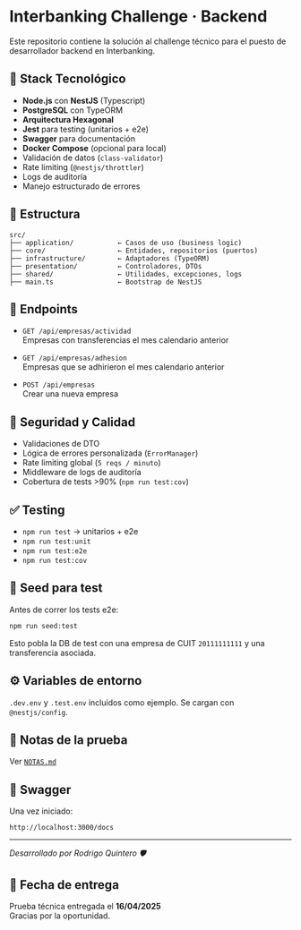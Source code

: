 # Interbanking Challenge · Backend

Este repositorio contiene la solución al challenge técnico para el puesto de desarrollador backend en Interbanking.

## 🧠 Stack Tecnológico

- **Node.js** con **NestJS** (Typescript)
- **PostgreSQL** con TypeORM
- **Arquitectura Hexagonal**
- **Jest** para testing (unitarios + e2e)
- **Swagger** para documentación
- **Docker Compose** (opcional para local)
- Validación de datos (`class-validator`)
- Rate limiting (`@nestjs/throttler`)
- Logs de auditoría
- Manejo estructurado de errores

## 📁 Estructura

```
src/
├── application/           ← Casos de uso (business logic)
├── core/                  ← Entidades, repositorios (puertos)
├── infrastructure/        ← Adaptadores (TypeORM)
├── presentation/          ← Controladores, DTOs
├── shared/                ← Utilidades, excepciones, logs
├── main.ts                ← Bootstrap de NestJS
```

## 📌 Endpoints

- `GET /api/empresas/actividad`  
  Empresas con transferencias el mes calendario anterior

- `GET /api/empresas/adhesion`  
  Empresas que se adhirieron el mes calendario anterior

- `POST /api/empresas`  
  Crear una nueva empresa

## 🔐 Seguridad y Calidad

- Validaciones de DTO
- Lógica de errores personalizada (`ErrorManager`)
- Rate limiting global (`5 reqs / minuto`)
- Middleware de logs de auditoría
- Cobertura de tests >90% (`npm run test:cov`)

## ✅ Testing

- `npm run test` → unitarios + e2e
- `npm run test:unit`
- `npm run test:e2e`
- `npm run test:cov`

## 🧪 Seed para test

Antes de correr los tests e2e:

```bash
npm run seed:test
```

Esto pobla la DB de test con una empresa de CUIT `20111111111` y una transferencia asociada.

## ⚙️ Variables de entorno

`.dev.env` y `.test.env` incluidos como ejemplo. Se cargan con `@nestjs/config`.

## 📝 Notas de la prueba

Ver [`NOTAS.md`](./NOTAS.md)

## 🚀 Swagger

Una vez iniciado:

```
http://localhost:3000/docs
```

---

_Desarrollado por Rodrigo Quintero 🛡️_

## 📅 Fecha de entrega

Prueba técnica entregada el **16/04/2025**  
Gracias por la oportunidad.
